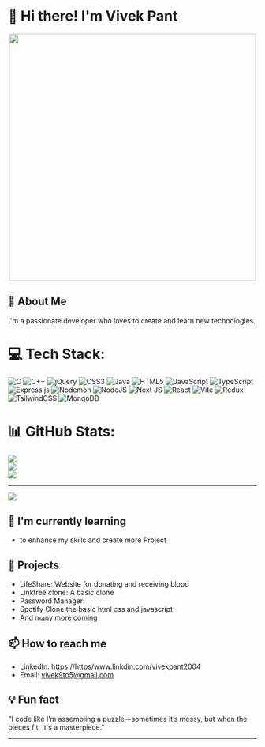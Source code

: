# 👋 Hi there! I'm Vivek Pant
<div align="center ">
  <img src="https://media.giphy.com/media/v1.Y2lkPTc5MGI3NjExbWl6ZGM5NndyNWF4bmJnNTZncnBjcnV5cGx2ZHI4MHI5ZnU4anEzciZlcD12MV9pbnRlcm5hbF9naWZfYnlfaWQmY3Q9Zw/77rvjVcaJr1BgKSXtR/giphy.gif" width ="500" />
</div>


## 🚀 About Me
I'm a passionate developer who loves to create and learn new technologies.

# 💻 Tech Stack:
![C](https://img.shields.io/badge/c-%2300599C.svg?style=for-the-badge&logo=c&logoColor=white) ![C++](https://img.shields.io/badge/c++-%2300599C.svg?style=for-the-badge&logo=c%2B%2B&logoColor=white) ![jQuery](https://img.shields.io/badge/jquery-%230769AD.svg?style=for-the-badge&logo=jquery&logoColor=white) ![CSS3](https://img.shields.io/badge/css3-%231572B6.svg?style=for-the-badge&logo=css3&logoColor=white) ![Java](https://img.shields.io/badge/java-%23ED8B00.svg?style=for-the-badge&logo=openjdk&logoColor=white) ![HTML5](https://img.shields.io/badge/html5-%23E34F26.svg?style=for-the-badge&logo=html5&logoColor=white) ![JavaScript](https://img.shields.io/badge/javascript-%23323330.svg?style=for-the-badge&logo=javascript&logoColor=%23F7DF1E) ![TypeScript](https://img.shields.io/badge/typescript-%23007ACC.svg?style=for-the-badge&logo=typescript&logoColor=white) ![Express.js](https://img.shields.io/badge/express.js-%23404d59.svg?style=for-the-badge&logo=express&logoColor=%2361DAFB) ![Nodemon](https://img.shields.io/badge/NODEMON-%23323330.svg?style=for-the-badge&logo=nodemon&logoColor=%BBDEAD) ![NodeJS](https://img.shields.io/badge/node.js-6DA55F?style=for-the-badge&logo=node.js&logoColor=white) ![Next JS](https://img.shields.io/badge/Next-black?style=for-the-badge&logo=next.js&logoColor=white) ![React](https://img.shields.io/badge/react-%2320232a.svg?style=for-the-badge&logo=react&logoColor=%2361DAFB) ![Vite](https://img.shields.io/badge/vite-%23646CFF.svg?style=for-the-badge&logo=vite&logoColor=white) ![Redux](https://img.shields.io/badge/redux-%23593d88.svg?style=for-the-badge&logo=redux&logoColor=white) ![TailwindCSS](https://img.shields.io/badge/tailwindcss-%2338B2AC.svg?style=for-the-badge&logo=tailwind-css&logoColor=white) ![MongoDB](https://img.shields.io/badge/MongoDB-%234ea94b.svg?style=for-the-badge&logo=mongodb&logoColor=white)


# 📊 GitHub Stats:
![](https://github-readme-stats.vercel.app/api?username=Debugger-ops&theme=dark&hide_border=false&include_all_commits=true&count_private=true)<br/>
![](https://github-readme-streak-stats.herokuapp.com/?user=Debugger-ops&theme=dark&hide_border=false)<br/>
![](https://github-readme-stats.vercel.app/api/top-langs/?username=Debugger-ops&theme=dark&hide_border=false&include_all_commits=true&count_private=true&layout=compact)

---
[![](https://visitcount.itsvg.in/api?id=Debugger-ops&icon=0&color=0)](https://visitcount.itsvg.in)


## 🌱 I'm currently learning
- to enhance my skills and create more Project

## 💼 Projects
- LifeShare: Website for donating and receiving blood
- Linktree clone: A basic clone 
- Password Manager:
- Spotify Clone:the basic html css and javascript
- And many more coming

## 📫 How to reach me
- LinkedIn: https://https/www.linkdin.com/vivekpant2004
- Email: vivek9to5@gmail.com


## 💡 Fun fact
"I code like I’m assembling a puzzle—sometimes it’s messy, but when the pieces fit, it's a masterpiece."



---


